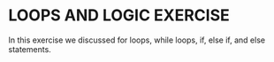 # LOOPS AND LOGIC EXERCISE

In this exercise we discussed for loops, while loops, if, else if, and else statements. 

